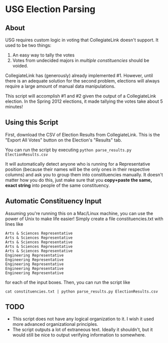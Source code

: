 USG Election Parsing
====================================

About
------------------------------------
USG requires custom logic in voting that CollegiateLink doesn't support. It used
to be two things:
1. An easy way to tally the votes
2. Votes from undecided majors in *multiple constituencies* should be voided.

CollegiateLink has (generously) already implemented #1. However, until there is
an adequate solution for the second problem, elections will always require a
large amount of manual data manipulations.

This script will accomplish #1 and #2 given the output of a CollegiateLink
election. In the Spring 2012 elections, it made tallying the votes take about 5
minutes!

Using this Script
------------------------------------
First, download the CSV of Election Results from CollegiateLink. This is the
"Export All Votes" button on the Election's "Results" tab.

You can run the script by executing `python parse_results.py
ElectionResults.csv`

It will automatically detect anyone who is running for a Representative position
(because their names will be the only ones in their respective columns) and ask
you to group them into constituencies manually. It doesn't matter how you do
this, just make sure that you **copy+paste the same, exact string** into people
of the same constituency.

Automatic Constituency Input
------------------------------------
Assuming you're running this on a Mac/Linux machine, you can use the power of
Unix to make life easier! Simply create a file constituencies.txt with lines like

    Arts & Sciences Representative
    Arts & Sciences Representative
    Arts & Sciences Representative
    Arts & Sciences Representative
    Arts & Sciences Representative
    Engineering Representative
    Engineering Representative
    Engineering Representative
    Engineering Representative
    Engineering Representative

for each of the input boxes. Then, you can run the script like

    cat constituencies.txt | python parse_results.py ElectionResults.csv

TODO
------------------------------------
* This script does not have any logical organization to it. I wish it used more advanced organizational principles.
* The script outputs a lot of extraneous text. Ideally it shouldn't, but it would still be nice to output verifying information to somewhere.
